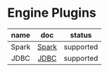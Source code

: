 # Engine Plugins

| name  |        doc        |  status   |
|:-----:|:-----------------:|:---------:|
| Spark | [Spark](spark.md) | supported |
| JDBC  |  [JDBC](jdbc.md)  | supported |
